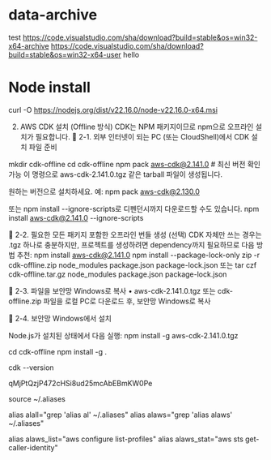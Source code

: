 # data-archive

test
https://code.visualstudio.com/sha/download?build=stable&os=win32-x64-archive
https://code.visualstudio.com/sha/download?build=stable&os=win32-x64-user
hello

# Node install 
curl -O https://nodejs.org/dist/v22.16.0/node-v22.16.0-x64.msi



2. AWS CDK 설치 (Offline 방식)
CDK는 NPM 패키지이므로 npm으로 오프라인 설치가 필요합니다.
🔹 2-1. 외부 인터넷이 되는 PC (또는 CloudShell)에서 CDK 설치 파일 준비

mkdir cdk-offline
cd cdk-offline
npm pack aws-cdk@2.141.0  # 최신 버전 확인 가능
이 명령으로 aws-cdk-2.141.0.tgz 같은 tarball 파일이 생성됩니다.

원하는 버전으로 설치하세요. 예: npm pack aws-cdk@2.130.0

또는 npm install --ignore-scripts로 디펜던시까지 다운로드할 수도 있습니다.
npm install aws-cdk@2.141.0 --ignore-scripts

🔹 2-2. 필요한 모든 패키지 포함한 오프라인 번들 생성 (선택)
CDK 자체만 쓰는 경우는 .tgz 하나로 충분하지만, 프로젝트를 생성하려면 dependency까지 필요하므로 다음 방법 추천:
npm install aws-cdk@2.141.0
npm install --package-lock-only
zip -r cdk-offline.zip node_modules package.json package-lock.json
또는 tar czf cdk-offline.tar.gz node_modules package.json package-lock.json

🔹 2-3. 파일을 보안망 Windows로 복사
	•	aws-cdk-2.141.0.tgz 또는 cdk-offline.zip 파일을 로컬 PC로 다운로드 후, 보안망 Windows로 복사

🔹 2-4. 보안망 Windows에서 설치

Node.js가 설치된 상태에서 다음 실행:
npm install -g aws-cdk-2.141.0.tgz

cd cdk-offline
npm install -g .


cdk --version

qMjPtQzjP472cHSi8ud25mcAbEBmKW0Pe







source ~/.aliases

alias alall="grep 'alias al' ~/.aliases"
alias alaws="grep 'alias alaws' ~/.aliases"

alias alaws_list="aws configure list-profiles"
alias alaws_stat="aws sts get-caller-identity"





